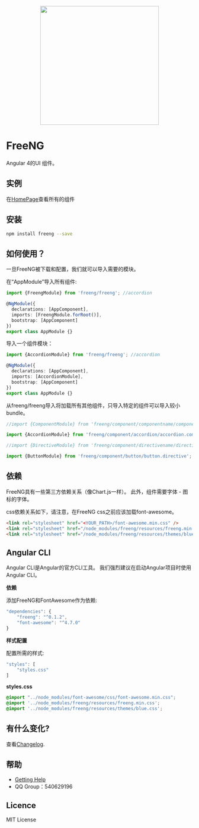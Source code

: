 <p align="center">
  <a href="http://ghmagical.com/freeng">
    <img width="320" src="http://oumfrpm5j.bkt.clouddn.com/freeng_logo.png">
  </a>
</p>

# FreeNG

Angular 4的UI 组件。

## 实例

在[HomePage](https://ironpans.github.io/freeng/)查看所有的组件

## 安装

```bash
npm install freeng --save
```

## 如何使用？

一旦FreeNG被下载和配置，我们就可以导入需要的模块。

在“AppModule”导入所有组件:
```typescript
import {FreengModule} from 'freeng/freeng'; //accordion

@NgModule({
  declarations: [AppComponent],
  imports: [FreengModule.forRoot()],  
  bootstrap: [AppComponent]
})
export class AppModule {}
```

导入一个组件模块：
```typescript
import {AccordionModule} from 'freeng/freeng'; //accordion

@NgModule({
  declarations: [AppComponent],
  imports: [AccordionModule],  
  bootstrap: [AppComponent]
})
export class AppModule {}
```

从freeng/freeng导入将加载所有其他组件，只导入特定的组件可以导入较小bundle。
```js
//import {ComponentModule} from 'freeng/component/componentname/componentname.component';

import {AccordionModule} from 'freeng/component/accordion/accordion.component'; 

//import {DirectiveModule} from 'freeng/component/directivename/directivename.directive'; 

import {ButtonModule} from 'freeng/component/button/button.directive';
```

## 依赖

FreeNG具有一些第三方依赖关系（像Chart.js一样）。 此外，组件需要字体 - 图标的字体。

css依赖关系如下，请注意，在FreeNG css之前应该加载font-awesome。

```html
<link rel="stylesheet" href="<YOUR_PATH>/font-awesome.min.css" />
<link rel="stylesheet" href="/node_modules/freeng/resources/freeng.min.css" /> 
<link rel="stylesheet" href="/node_modules/freeng/resources/themes/blue.css" />
```

## Angular CLI

Angular CLI是Angular的官方CLI工具。 我们强烈建议在启动Angular项目时使用Angular CLI。

**依赖**

添加FreeNG和FontAwesome作为依赖:
```js
"dependencies": {
    "freeng": "^0.1.2",
    "font-awesome": "^4.7.0"
}
```

**样式配置**

配置所需的样式:
```js
"styles": [
    "styles.css"
]
```

**styles.css**

```css
@import "../node_modules/font-awesome/css/font-awesome.min.css";
@import '../node_modules/freeng/resources/freeng.min.css';
@import '../node_modules/freeng/resources/themes/blue.css';
```

## 有什么变化?

查看[Changelog](CHANGELOG.md).

## 帮助

- [Getting Help](http://ghmagical.com/article/page/id/ZwMHNDRWAFeR)
- QQ Group：540629196

## Licence

MIT License
